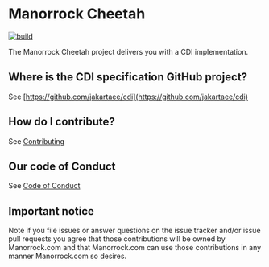 # Manorrock Cheetah

[![build](https://github.com/manorrock/cheetah/actions/workflows/build.yml/badge.svg)](https://github.com/manorrock/cheetah/actions/workflows/build.yml)

The Manorrock Cheetah project delivers you with a CDI implementation.

## Where is the CDI specification GitHub project?

See [https://github.com/jakartaee/cdi](https://github.com/jakartaee/cdi)

## How do I contribute?

See [Contributing](CONTRIBUTING.md)

## Our code of Conduct

See [Code of Conduct](CODE_OF_CONDUCT.md)

## Important notice

Note if you file issues or answer questions on the issue tracker and/or issue 
pull requests you agree that those contributions will be owned by Manorrock.com
and that Manorrock.com can use those contributions in any manner Manorrock.com
so desires.
